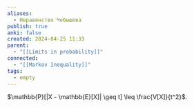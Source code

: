```yaml
---
aliases:
  - Неравенство Чебышева
publish: true
anki: false
created: 2024-04-25 11:33
parent:
  - "[[Limits in probability]]"
connected:
  - "[[Markov Inequality]]"
tags:
  - empty
---
```


$\mathbb{P}[|X - \mathbb{E}[X]| \geq t] \leq \frac{V[X]}{t^2}$.
